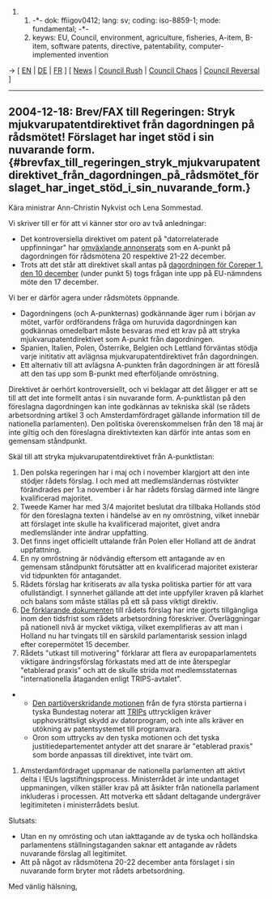 1.  1.  -\*- dok: ffiigov0412; lang: sv; coding: iso-8859-1; mode:
        fundamental; -\*-
    2.  keyws: EU, Council, environment, agriculture, fisheries, A-item,
        B-item, software patents, directive, patentability,
        computer-implemented invention

-\> \[ [ EN](LtrFfiiGov0412En "wikilink") \| [
DE](LtrFfiiKuenast0412De "wikilink") \| [
FR](LtrFfiiKuenast0412Fr "wikilink") \] \[ [
News](SwpatcninoEn "wikilink") \| [ Council
Rush](Cons041215En "wikilink") \| [ Council
Chaos](Cons041217En "wikilink") \| [ Council
Reversal](ConsRevers04En "wikilink") \]

------------------------------------------------------------------------

## 2004-12-18: Brev/FAX till Regeringen: Stryk mjukvarupatentdirektivet från dagordningen på rådsmötet! Förslaget har inget stöd i sin nuvarande form. {#brevfax_till_regeringen_stryk_mjukvarupatentdirektivet_från_dagordningen_på_rådsmötet_förslaget_har_inget_stöd_i_sin_nuvarande_form.}

Kära ministrar Ann-Christin Nykvist och Lena Sommestad.

Vi skriver till er för att vi känner stor oro av två anledningar:

-   Det kontroversiella direktivet om patent på \"datorrelaterade
    uppfinningar\" har [omväxlande
    annonserats](http://kwiki.ffii.org/Cons041217aEn "wikilink") som en
    A-punkt på dagordningen för rådsmötena 20 respektive 21-22 december.
-   Trots att det står att direktivet skall antas på [dagordningen för
    Coreper 1. den 10
    december](http://register.consilium.eu.int/pdf/su/04/st15/st15967.sv04.pdf "wikilink")
    (under punkt 5) togs frågan inte upp på EU-nämndens möte den 17
    december.

Vi ber er därför agera under rådsmötets öppnande.

-   Dagordningens (och A-punkternas) godkännande äger rum i början av
    mötet, varför ordförandens fråga om huruvida dagordningen kan
    godkännas omedelbart måste besvaras med ett krav på att stryka
    mjukvarupatentdirektivet som A-punkt från dagordningen.
-   Spanien, Italien, Polen, Österrike, Belgien och Lettland förväntas
    stödja varje inititativ att avlägnsa mjukvarupatentdirektivet från
    dagordningen.
-   Ett alternativ till att avlägsna A-punkten från dagordningen är att
    föreslå att den tas upp som B-punkt med efterföljande omröstning.

Direktivet är oerhört kontroversiellt, och vi beklagar att det åligger
er att se till att det inte formellt antas i sin nuvarande form.
A-punktlistan på den föreslagna dagordningen kan inte godkännas av
tekniska skäl (se rådets arbetsordning artikel 3 och Amsterdamfördraget
gällande information till de nationella parlamenten). Den politiska
överenskommelsen från den 18 maj är inte giltig och den föreslagna
direktivtexten kan därför inte antas som en gemensam ståndpunkt.

Skäl till att stryka mjukvarupatentdirektivet från A-punktlistan:

1.  Den polska regeringen har i maj och i november klargjort att den
    inte stödjer rådets förslag. I och med att medlemsländernas
    röstvikter förändrades per 1:a november i år har rådets förslag
    därmed inte längre kvalificerad majoritet.
2.  Tweede Kamer har med 3/4 majoritet beslutat dra tillbaka Hollands
    stöd för den föreslagna texten i händelse av en ny omröstning,
    vilket innebär att förslaget inte skulle ha kvalificerad majoritet,
    givet andra medlemsländer inte ändrar uppfatting.
3.  Det finns inget officiellt uttalande från Polen eller Holland att de
    ändrat uppfattning.
4.  En ny omröstning är nödvändig eftersom ett antagande av en gemensam
    ståndpunkt förutsätter att en kvalificerad majoritet existerar vid
    tidpunkten för antagandet.
5.  Rådets förslag har kritiserats av alla tyska politiska partier för
    att vara ofullständigt. I synnerhet gällande att det inte uppfyller
    kraven på klarhet och balans som måste ställas på ett så pass
    viktigt direktiv.
6.  [De förklarande
    dokumenten](http://register.consilium.eu.int/pdf/su/04/st11/st11979-ad01.sv04.pdf "wikilink")
    till rådets förslag har inte gjorts tillgängliga inom den tidsfrist
    som rådets arbetsordning föreskriver. Överläggningar på nationell
    nivå är mycket viktiga, vilket exemplifieras av att man i Holland nu
    har tvingats till en särskild parlamentarisk session inlagd efter
    corepermötet 15 december.
7.  Rådets \"utkast till motivering\" förklarar att flera av
    europaparlamentets viktigare ändringsförslag förkastats med att de
    inte återspeglar \"etablerad praxis\" och att de skulle strida mot
    medlemsstaternas \"internationella åtaganden enligt TRIPS-avtalet\".

-   -   [Den partiöverskridande
        motionen](http://www.nosoftwarepatents.com/phpBB2/viewtopic.php?t=222 "wikilink")
        från de fyra största partierna i tyska Bundestag noterar att
        [TRIPs](TRIPs "wikilink") uttryckligen kräver upphovsrättsligt
        skydd av datorprogram, och inte alls kräver en utökning av
        patentsystemet till programvara.
    -   Oron som uttrycks av den tyska motionen och det tyska
        justitiedepartementet antyder att det snarare är \"etablerad
        praxis\" som borde anpassas till direktivet, inte tvärt om.

1.  Amsterdamfördraget uppmanar de nationella parlamenten att aktivt
    delta i !EUs lagstiftningsprocess. Ministerrådet är inte undantaget
    uppmaningen, vilken ställer krav på att åsikter från nationella
    parlament inkluderas i processen. Att motverka ett sådant deltagande
    undergräver legitimiteten i ministerrådets beslut.

Slutsats:

-   Utan en ny omrösting och utan iakttagande av de tyska och holländska
    parlamentens ställningstaganden saknar ett antagande av rådets
    nuvarande förslag all legitimitet.
-   Att på något av rådsmötena 20-22 december anta förslaget i sin
    nuvarande form bryter mot rådets arbetsordning.

Med vänlig hälsning,
